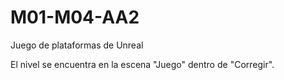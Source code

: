 # M01-M04-AA2
Juego de plataformas de Unreal


El nivel se encuentra en la escena "Juego" dentro de "Corregir".